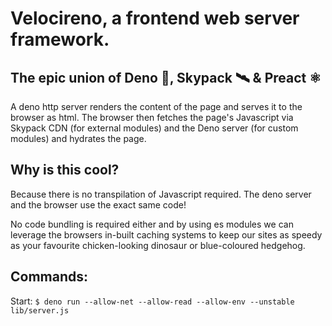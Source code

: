 # Velocireno, a frontend web server framework.

## The epic union of Deno 🦕, Skypack 🛰️ & Preact ⚛️

A deno http server renders the content of the page and serves it to the browser as html. The browser then fetches the page's Javascript via Skypack CDN (for external modules) and the Deno server (for custom modules) and hydrates the page.

## Why is this cool?

Because there is no transpilation of Javascript required. The deno server and the browser use the exact same code!

No code bundling is required either and by using es modules we can leverage the browsers in-built caching systems to keep our sites as speedy as your favourite chicken-looking dinosaur or blue-coloured hedgehog.

## Commands:

Start: `$ deno run --allow-net --allow-read --allow-env --unstable lib/server.js`
